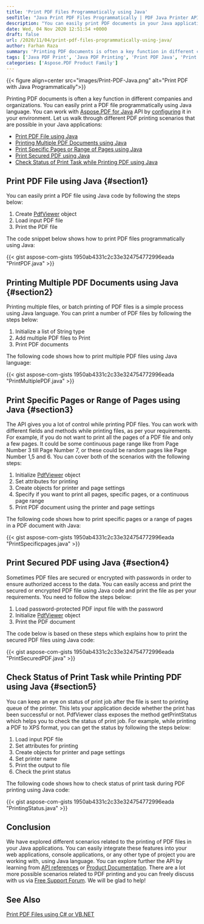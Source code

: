 ```yaml
---
title: 'Print PDF Files Programmatically using Java'
seoTitle: "Java Print PDF Files Programmatically | PDF Java Printer API"
description: "You can easily print PDF documents in your Java applications programmatically. Print multiple, specific, page range, or batch print the PDF files."
date: Wed, 04 Nov 2020 12:51:54 +0000
draft: false
url: /2020/11/04/print-pdf-files-programmatically-using-java/
author: Farhan Raza
summary: 'Printing PDF documents is often a key function in different companies and organizations. You can easily print a PDF file programmatically using Java language. You can work with Aspose.PDF for Java API by configuring it in your environment. Let us walk through different PDF printing scenarios that are possible in your Java applications.'
tags: ['Java PDF Print', 'Java PDF Printing', 'Print PDF Java', 'Print PDF using Java', 'Printing PDF Java']
categories: ['Aspose.PDF Product Family']
---
```




{{< figure align=center src="images/Print-PDF-Java.png" alt="Print PDF with Java Programmatically">}}


Printing PDF documents is often a key function in different companies and organizations. You can easily print a PDF file programmatically using Java language. You can work with [Aspose.PDF for Java][1] API by [configuring][2] it in your environment. Let us walk through different PDF printing scenarios that are possible in your Java applications:

*   [Print PDF File using Java][3]
*   [Printing Multiple PDF Documents using Java][4]
*   [Print Specific Pages or Range of Pages using Java][5]
*   [Print Secured PDF using Java][6]
*   [Check Status of Print Task while Printing PDF using Java][7]

## Print PDF File using Java {#section1}

You can easily print a PDF file using Java code by following the steps below:

1.  Create [PdfViewer][8] object
2.  Load input PDF file
3.  Print the PDF file

The code snippet below shows how to print PDF files programmatically using Java:

{{< gist aspose-com-gists 1950ab4331c2c33e324754772996eada "PrintPDF.java" >}}

## Printing Multiple PDF Documents using Java {#section2}

Printing multiple files, or batch printing of PDF files is a simple process using Java language. You can print a number of PDF files by following the steps below:

1.  Initialize a list of String type
2.  Add multiple PDF files to Print
3.  Print PDF documents

The following code shows how to print multiple PDF files using Java language:

{{< gist aspose-com-gists 1950ab4331c2c33e324754772996eada "PrintMultiplePDF.java" >}}

## Print Specific Pages or Range of Pages using Java {#section3}

The API gives you a lot of control while printing PDF files. You can work with different fields and methods while printing files, as per your requirements. For example, if you do not want to print all the pages of a PDF file and only a few pages. It could be some continuous page range like from Page Number 3 till Page Number 7, or these could be random pages like Page Number 1,5 and 6. You can cover both of the scenarios with the following steps:

1.  Initialize [PdfViewer][9] object
2.  Set attributes for printing
3.  Create objects for printer and page settings
4.  Specify if you want to print all pages, specific pages, or a continuous page range
5.  Print PDF document using the printer and page settings

The following code shows how to print specific pages or a range of pages in a PDF document with Java:

{{< gist aspose-com-gists 1950ab4331c2c33e324754772996eada "PrintSpecificpages.java" >}}

## Print Secured PDF using Java {#section4}

Sometimes PDF files are secured or encrypted with passwords in order to ensure authorized access to the data. You can easily access and print the secured or encrypted PDF file using Java code and print the file as per your requirements. You need to follow the steps below:

1.  Load password-protected PDF input file with the password
2.  Initialize [PdfViewer][10] object
3.  Print the PDF document

The code below is based on these steps which explains how to print the secured PDF files using Java code:

{{< gist aspose-com-gists 1950ab4331c2c33e324754772996eada "PrintSecuredPDF.java" >}}

## Check Status of Print Task while Printing PDF using Java {#section5}

You can keep an eye on status of print job after the file is sent to printing queue of the printer. This lets your application decide whether the print has been successful or not. PdfViewer class exposes the method getPrintStatus which helps you to check the status of print job. For example, while printing a PDF to XPS format, you can get the status by following the steps below:

1.  Load input PDF file
2.  Set attributes for printing
3.  Create objects for printer and page settings
4.  Set printer name
5.  Print the output to file
6.  Check the print status

The following code shows how to check status of print task during PDF printing using Java code:

{{< gist aspose-com-gists 1950ab4331c2c33e324754772996eada "PrintingStatus.java" >}}

## Conclusion

We have explored different scenarios related to the printing of PDF files in your Java applications. You can easily integrate these features into your web applications, console applications, or any other type of project you are working with, using Java language. You can explore further the API by learning from [API references][11] or [Product Documentation][12]. There are a lot more possible scenarios related to PDF printing and you can freely discuss with us via [Free Support Forum][13]. We will be glad to help!

## See Also

[Print PDF Files using C# or VB.NET][14]




[1]: https://products.aspose.com/pdf/java
[2]: https://docs.aspose.com/pdf/java/installation/
[3]: #section1
[4]: #section2
[5]: #section3
[6]: #section4
[7]: #section5
[8]: https://apireference.aspose.com/pdf/java/com.aspose.pdf.facades/PdfViewer
[9]: https://apireference.aspose.com/pdf/java/com.aspose.pdf.facades/PdfViewer
[10]: https://apireference.aspose.com/pdf/java/com.aspose.pdf.facades/PdfViewer
[11]: https://apireference.aspose.com/pdf/java
[12]: https://docs.aspose.com/pdf/java/
[13]: https://forum.aspose.com/c/pdf
[14]: https://blog.aspose.com/2020/07/09/print-pdf-csharp/






